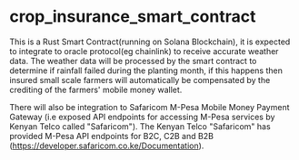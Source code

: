 # crop_insurance_smart_contract

This is a Rust Smart Contract(running on Solana Blockchain), it is expected to integrate to oracle protocol(eg chainlink) to receive accurate weather data.
The weather data will be processed by the smart contract to determine if rainfall failed during the planting month, if this happens
then insured small scale farmers will automatically be compensated by the crediting of the farmers' mobile money wallet.

There will also be integration to Safaricom M-Pesa Mobile Money Payment Gateway (i.e exposed API endpoints for accessing M-Pesa services by Kenyan Telco called "Safaricom"). 
The Kenyan Telco "Safaricom" has provided M-Pesa API endpoints for B2C, C2B and B2B (https://developer.safaricom.co.ke/Documentation).